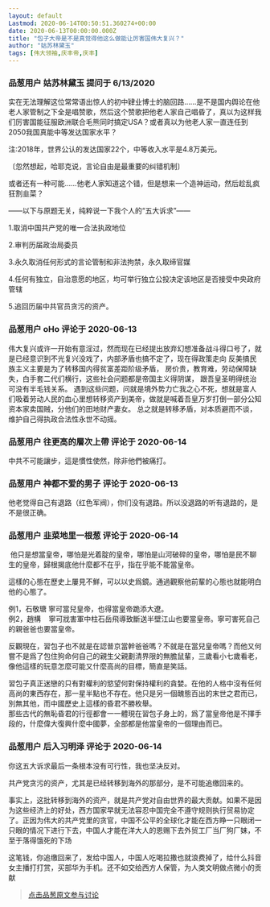 ```yaml
---
layout: default
Lastmod: 2020-06-14T00:50:51.360274+00:00
date: 2020-06-13T00:00:00.000Z
title: "包子大帝是不是真觉得他这么做能让厉害国伟大复兴？"
author: "姑苏林黛玉"
tags: [伟大领袖,庆丰帝,庆丰]
---
```



### 品葱用户 **姑苏林黛玉** 提问于 6/13/2020
    
实在无法理解这位常常语出惊人的初中肄业博士的脑回路……是不是国内舆论在他老人家管制之下全是唱赞歌，然后这个赞歌把他老人家自己唱昏了，真以为这样我们厉害国能征服欧洲联合毛熊同时搞定USA？或者真以为他老人家一直连任到2050我国真能中等发达国家水平？  
  
注:2018年，世界公认的发达国家22个，中等收入水平是4.8万美元。  
  
〔忽然想起，哈耶克说，言论自由是最重要的纠错机制〕  
  
或者还有一种可能……他老人家知道这个错，但是想来一个造神运动，然后趁乱疯狂割韭菜？  
  
——以下与原题无关，纯粹说一下我个人的“五大诉求”——  
  
1.取消中国共产党的唯一合法执政地位  
  
2.审判历届政治局委员  
  
3.永久取消任何形式的言论管制和非法拘禁，永久取缔官媒  
  
4.任何有独立，自治意愿的地区，均可举行独立公投决定该地区是否接受中央政府管辖  
  
5.追回历届中共官员贪污的资产。
    
                

### 品葱用户 **oHo** 评论于 2020-06-13
        
伟大复兴或许一开始有意淫过，然而现在已经提出放弃幻想准备战斗得口号了，就是已经意识到不光复兴没戏了，内部矛盾也搞不定了，现在得政策走向 反美搞民族主义主要是为了转移国内得贫富差距阶级矛盾， 房价贵，教育难，劳动保障缺失，白手套二代们横行，这些社会问题都是帝国主义得阴谋， 跟吾皇圣明得统治可没有半毛钱关系。 遇到这些问题，问就是境外势力亡我之心不死，想就是富人们吸着劳动人民的血心里想转移资产到美帝，做就是喊着吾皇万岁打倒一部分公知资本家卖国贼，分他们的田地财产妻女。 总之就是转移矛盾，对本质避而不谈，维护自己得执政合法性永世不动摇。
        
                

### 品葱用户 **往更高的層次上帶** 评论于 2020-06-14
        
中共不可能讓步，這是慣性使然，除非他們被痛打。
        
                

### 品葱用户 **神都不爱的男子** 评论于 2020-06-13
        
他老觉得自己有退路（红色军阀），你们没有退路。所以没退路的听有退路的，是不是很正确。
        
                

### 品葱用户 **韭菜地里一根葱** 评论于 2020-06-14
        
 他只是想當皇帝，哪怕是光着腚的皇帝，哪怕是山河破碎的皇帝，哪怕是民不聊生的皇帝，歸根揭底他什麼都不在乎，指在乎能不能當皇帝。  
  
這樣的心態在歷史上屢見不鮮，可以以史爲鏡。通過觀察他前輩的心態也就能明白他的心態了。  
  
例1，石敬瑭 寧可當兒皇帝，也得當皇帝跪添大遼。  
例2，趙構    寧可戕害軍中柱石岳飛導致斷送半壁江山也要當皇帝。寧可害死自己的親爸爸也要當皇帝。  
  
反觀現在，習包子也不就是在認普京當幹爸爸嗎？不就是在當兒皇帝嗎？而他又何嘗不是爲了包住狗命何自己的親生父親劃清界限的無膽鼠輩，三歲看小七歲看老，像他這樣的玩意怎麼可能又什麼高尚的目標，簡直是笑話。  
  
  
習包子真正迷戀的只有對權利的慾望何對保持權利的貪婪。在他的人格中沒有任何高尚的東西存在，那一星半點也不存在。他只是另一個醜態百出的末世之君而已，別無其他，而中國歷史上這樣的昏君不勝枚舉。  
那些古代的無恥昏君的行徑都會一一體現在習包子身上的，爲了當皇帝他是不擇手段的，什麼偉大復興什麼中國夢，全部都是他當皇帝的一個理由而已。
        
                

### 品葱用户 **后入习明泽** 评论于 2020-06-14
        
你这五大诉求最后一条根本没有可行性，我也坚决反对。  
  
共产党贪污的资产，尤其是已经转移到海外的那部分，是不可能追缴回来的。  
  
事实上，这批转移到海外的资产，就是共产党对自由世界的最大贡献。如果不是因为这些经济上的好处，西方国家早就无法容忍中国完全不遵守规则执行贸易协定了。正因为伟大的共产党里的贪官，中国不公平的全球化才能在西方睁一只眼闭一只眼的情况下进行下去，中国人才能在洋大人的恩赐下去外贸工厂当厂狗厂妹，不至于落得饿死的下场  
  
这笔钱，你追缴回来了，发给中国人，中国人吃喝拉撒也就浪费掉了，给什么抖音女主播打打赏，买部华为手机。还不如交给西方人保管，为人类文明做点微小的贡献
        
                





> [点击品葱原文参与讨论](https://pincong.rocks/question/27230)

